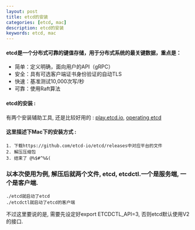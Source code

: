 ```yaml
---
layout: post  
title: etcd的安装  
categories: [etcd, mac]  
description: etcd的安装  
keywords: etcd, mac  
---
```


#### etcd是一个分布式可靠的键值存储，用于分布式系统的最关键数据，重点是：
  - 简单：定义明确，面向用户的API（gRPC）
  - 安全：具有可选客户端证书身份验证的自动TLS
  - 快速：基准测试10,000次写/秒
  - 可靠：使用Raft算法

#### etcd的安装 : 
有两个安装辅助工具, 还是比较好用的 : [play.etcd.io](http://play.etcd.io/install), [operating etcd](https://github.com/etcd-io/etcd/tree/master/Documentation#operating-etcd-clusters)

#### 这里描述下Mac下的安装方式 :  
```
1. 下载https://github.com/etcd-io/etcd/releases中对应平台的文件
2. 解压压缩包
3. 结束了 @%$#^%&(
```

### 以本次使用为例, 解压后就两个文件, etcd, etcdctl.一个是服务端, 一个是客户端.
```
./etcd就启动了etcd
./etcdctl就启动了etcd的客户端
```
不过这里要说的是, 需要先设定好export ETCDCTL_API=3, 否则etcd默认使用V2的接口.